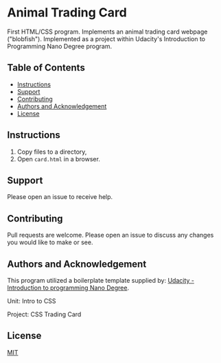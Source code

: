 # Animal Trading Card

First HTML/CSS program. Implements an animal trading card webpage ("blobfish"). Implemented as a project within Udacity's Introduction to Programming Nano Degree program.


## Table of Contents

* [Instructions](#instructions)
* [Support](#support)
* [Contributing](#contributing)
* [Authors and Acknowledgement](#authors-and-acknowledgement)
* [License](#license)


## Instructions

1. Copy files to a directory,
2. Open `card.html` in a browser.

## Support

Please open an issue to receive help. 


## Contributing

Pull requests are welcome. Please open an issue to discuss any changes you would like to make or see.


## Authors and Acknowledgement

This program utilized a boilerplate template supplied by: [Udacity - Introduction to programming Nano Degree](https://www.udacity.com/course/intro-to-programming-nanodegree--nd000).

Unit: Intro to CSS 

Project: CSS Trading Card

## License

[MIT](https://choosealicense.com/licenses/mit/)
